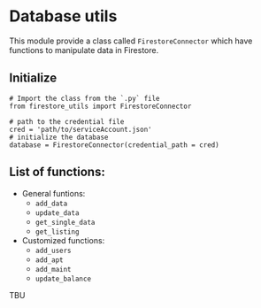 # Database utils
This module provide a class called `FirestoreConnector` which have functions to manipulate data in Firestore. 

## Initialize
```
# Import the class from the `.py` file
from firestore_utils import FirestoreConnector

# path to the credential file
cred = 'path/to/serviceAccount.json'
# initialize the database
database = FirestoreConnector(credential_path = cred)
```

## List of functions:
- General funtions:
  - `add_data`
  - `update_data`
  - `get_single_data`
  - `get_listing`
- Customized functions:
  - `add_users`
  - `add_apt`
  - `add_maint`
  - `update_balance`

TBU
